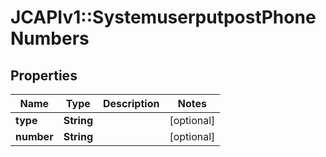 # JCAPIv1::SystemuserputpostPhoneNumbers

## Properties
Name | Type | Description | Notes
------------ | ------------- | ------------- | -------------
**type** | **String** |  | [optional] 
**number** | **String** |  | [optional] 


